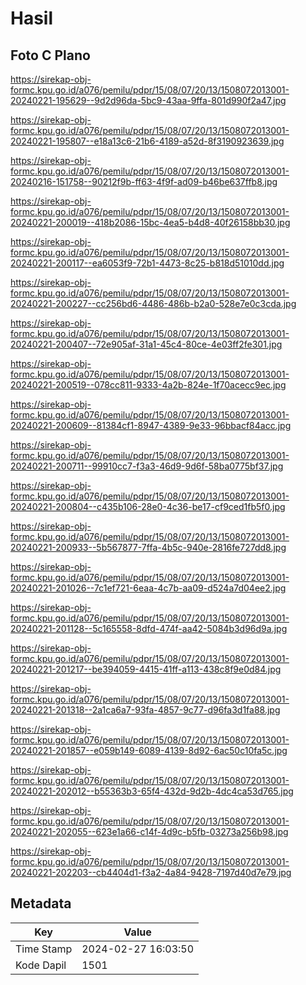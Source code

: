 # Hasil

## Foto C Plano

https://sirekap-obj-formc.kpu.go.id/a076/pemilu/pdpr/15/08/07/20/13/1508072013001-20240221-195629--9d2d96da-5bc9-43aa-9ffa-801d990f2a47.jpg

https://sirekap-obj-formc.kpu.go.id/a076/pemilu/pdpr/15/08/07/20/13/1508072013001-20240221-195807--e18a13c6-21b6-4189-a52d-8f3190923639.jpg

https://sirekap-obj-formc.kpu.go.id/a076/pemilu/pdpr/15/08/07/20/13/1508072013001-20240216-151758--90212f9b-ff63-4f9f-ad09-b46be637ffb8.jpg

https://sirekap-obj-formc.kpu.go.id/a076/pemilu/pdpr/15/08/07/20/13/1508072013001-20240221-200019--418b2086-15bc-4ea5-b4d8-40f26158bb30.jpg

https://sirekap-obj-formc.kpu.go.id/a076/pemilu/pdpr/15/08/07/20/13/1508072013001-20240221-200117--ea6053f9-72b1-4473-8c25-b818d51010dd.jpg

https://sirekap-obj-formc.kpu.go.id/a076/pemilu/pdpr/15/08/07/20/13/1508072013001-20240221-200227--cc256bd6-4486-486b-b2a0-528e7e0c3cda.jpg

https://sirekap-obj-formc.kpu.go.id/a076/pemilu/pdpr/15/08/07/20/13/1508072013001-20240221-200407--72e905af-31a1-45c4-80ce-4e03ff2fe301.jpg

https://sirekap-obj-formc.kpu.go.id/a076/pemilu/pdpr/15/08/07/20/13/1508072013001-20240221-200519--078cc811-9333-4a2b-824e-1f70acecc9ec.jpg

https://sirekap-obj-formc.kpu.go.id/a076/pemilu/pdpr/15/08/07/20/13/1508072013001-20240221-200609--81384cf1-8947-4389-9e33-96bbacf84acc.jpg

https://sirekap-obj-formc.kpu.go.id/a076/pemilu/pdpr/15/08/07/20/13/1508072013001-20240221-200711--99910cc7-f3a3-46d9-9d6f-58ba0775bf37.jpg

https://sirekap-obj-formc.kpu.go.id/a076/pemilu/pdpr/15/08/07/20/13/1508072013001-20240221-200804--c435b106-28e0-4c36-be17-cf9ced1fb5f0.jpg

https://sirekap-obj-formc.kpu.go.id/a076/pemilu/pdpr/15/08/07/20/13/1508072013001-20240221-200933--5b567877-7ffa-4b5c-940e-2816fe727dd8.jpg

https://sirekap-obj-formc.kpu.go.id/a076/pemilu/pdpr/15/08/07/20/13/1508072013001-20240221-201026--7c1ef721-6eaa-4c7b-aa09-d524a7d04ee2.jpg

https://sirekap-obj-formc.kpu.go.id/a076/pemilu/pdpr/15/08/07/20/13/1508072013001-20240221-201128--5c165558-8dfd-474f-aa42-5084b3d96d9a.jpg

https://sirekap-obj-formc.kpu.go.id/a076/pemilu/pdpr/15/08/07/20/13/1508072013001-20240221-201217--be394059-4415-41ff-a113-438c8f9e0d84.jpg

https://sirekap-obj-formc.kpu.go.id/a076/pemilu/pdpr/15/08/07/20/13/1508072013001-20240221-201318--2a1ca6a7-93fa-4857-9c77-d96fa3d1fa88.jpg

https://sirekap-obj-formc.kpu.go.id/a076/pemilu/pdpr/15/08/07/20/13/1508072013001-20240221-201857--e059b149-6089-4139-8d92-6ac50c10fa5c.jpg

https://sirekap-obj-formc.kpu.go.id/a076/pemilu/pdpr/15/08/07/20/13/1508072013001-20240221-202012--b55363b3-65f4-432d-9d2b-4dc4ca53d765.jpg

https://sirekap-obj-formc.kpu.go.id/a076/pemilu/pdpr/15/08/07/20/13/1508072013001-20240221-202055--623e1a66-c14f-4d9c-b5fb-03273a256b98.jpg

https://sirekap-obj-formc.kpu.go.id/a076/pemilu/pdpr/15/08/07/20/13/1508072013001-20240221-202203--cb4404d1-f3a2-4a84-9428-7197d40d7e79.jpg


## Metadata

| Key        | Value               |
| ---------- | ------------------- |
| Time Stamp | 2024-02-27 16:03:50 |
| Kode Dapil | 1501                |



